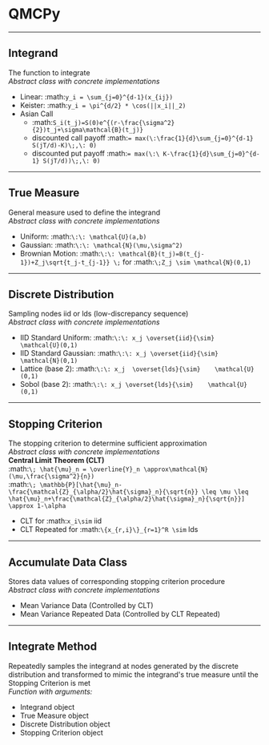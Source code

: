 # QMCPy

<hr> 

## Integrand
The function to integrate<br>
*Abstract class with concrete implementations*

- Linear: :math:`y_i = \sum_{j=0}^{d-1}(x_{ij})`
- Keister: :math:`y_i = \pi^{d/2} * \cos(||x_i||_2)`
- Asian Call
    - :math:`S_i(t_j)=S(0)e^{(r-\frac{\sigma^2}{2})t_j+\sigma\mathcal{B}(t_j)}`
    - discounted call payoff :math:`= max(\:\frac{1}{d}\sum_{j=0}^{d-1} S(jT/d)-K)\;,\: 0)`
    - discounted put payoff :math:`= max(\:\ K-\frac{1}{d}\sum_{j=0}^{d-1} S(jT/d))\;,\: 0)`

<hr>

## True Measure
General measure used to define the integrand<br>
*Abstract class with concrete implementations*

- Uniform: :math:`\:\: \mathcal{U}(a,b)`
- Gaussian: :math:`\:\: \mathcal{N}(\mu,\sigma^2)`
- Brownian Motion: :math:`\:\: \mathcal{B}(t_j)=B(t_{j-1})+Z_j\sqrt{t_j-t_{j-1}} \;` for :math:`\;Z_j \sim \mathcal{N}(0,1)`

<hr>

## Discrete Distribution
Sampling nodes iid or lds (low-discrepancy sequence)<br>
*Abstract class with concrete implementations*

- IID Standard Uniform: :math:`\:\: x_j \overset{iid}{\sim}   \mathcal{U}(0,1)`
- IID Standard Gaussian: :math:`\:\: x_j \overset{iid}{\sim}   \mathcal{N}(0,1)`
- Lattice (base 2): :math:`\:\: x_j  \overset{lds}{\sim}    \mathcal{U}(0,1)`
- Sobol (base 2): :math:`\:\: x_j \overset{lds}{\sim}    \mathcal{U}(0,1)`


<hr>

## Stopping Criterion
The stopping criterion to determine sufficient approximation<br>
*Abstract class with concrete implementations*
<br><b>Central Limit Theorem (CLT)</b><br>
:math:`\; \hat{\mu}_n = \overline{Y}_n \approx\mathcal{N}(\mu,\frac{\sigma^2}{n})`<br> 
:math:`\; \mathbb{P}[\hat{\mu}_n-\frac{\mathcal{Z}_{\alpha/2}\hat{\sigma}_n}{\sqrt{n}} \leq \mu \leq \hat{\mu}_n+\frac{\mathcal{Z}_{\alpha/2}\hat{\sigma}_n}{\sqrt{n}}] \approx 1-\alpha`

- CLT for :math:`x_i\sim` iid
- CLT Repeated for :math:`\{x_{r,i}\}_{r=1}^R \sim` lds


<hr>   

## Accumulate Data Class
Stores data values of corresponding  stopping criterion procedure<br>
*Abstract class with concrete implementations*

- Mean Variance Data (Controlled by CLT)
- Mean Variance Repeated Data (Controlled by CLT Repeated)

<hr>

## Integrate Method
Repeatedly samples the integrand at nodes generated by the discrete distribution and transformed to mimic the integrand's true measure until the Stopping Criterion is met<br>
*Function with arguments:*

- Integrand object
- True Measure object
- Discrete Distribution object
- Stopping Criterion object